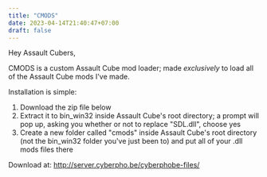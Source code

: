 ```yaml
---
title: "CMODS"
date: 2023-04-14T21:40:47+07:00
draft: false
---
```


Hey Assault Cubers,

CMODS is a custom Assault Cube mod loader; made *exclusively* to load all of the Assault Cube mods I've made.

Installation is simple:

1. Download the zip file below
2. Extract it to bin_win32 inside Assault Cube's root directory; a prompt will pop up, asking you whether or not to replace "SDL.dll", choose yes
3. Create a new folder called "cmods" inside Assault Cube's root directory (not the bin_win32 folder you've just been to) and put all of your .dll mods files there

Download at: http://server.cyberpho.be/cyberphobe-files/
